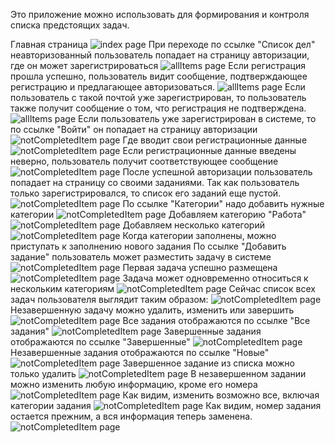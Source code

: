 Это приложение можно использовать для формирования и контроля списка предстоящих задач.


Главная страница
![index page](images/index.jpg)
При переходе по ссылке "Список дел" неавторизованный пользователь попадает 
на страницу авторизации, где он может зарегистрироваться
![allItems page](images/1registration.JPG)
Если регистрация прошла успешно, пользователь видит сообщение, 
подтверждающее регистрацию и предлагающее авторизоваться.
![allItems page](images/2RegOk.JPG)
Если пользователь с такой почтой уже зарегистрирован, то пользователь 
также получит сообщение о том, что регистрация не подтверждена.
![allItems page](images/regError.jpg)
Если пользователь уже зарегистрирован в системе, то по ссылке "Войти"
он попадает на страницу авторизации
![notCompletedItem page](images/login.jpg)
Где вводит свои регистрационные данные
![notCompletedItem page](images/3Login.JPG)
Если регистрационные данные введены неверно, пользователь получит 
соответствующее сообщение
![notCompletedItem page](images/err_login.jpg)
После успешной авторизации пользователь попадает на страницу со своими заданиями. 
Так как пользователь только зарегистрировался, то список его заданий еще пустой.
![notCompletedItem page](images/4AllTask.JPG)
По ссылке "Категории" надо добавить нужные категории
![notCompletedItem page](images/5AddCategory.JPG)
Добавляем категорию "Работа"
![notCompletedItem page](images/6FirstCategory.JPG)
Добавляем несколько категорий
![notCompletedItem page](images/7FewCategory.JPG)
Когда категории заполнены, можно приступать к заполнению нового задания
По ссылке "Добавить задание" пользователь может разместить задачу в системе
![notCompletedItem page](images/8NewTask.JPG)
Первая задача успешно размещена
![notCompletedItem page](images/9AllTask.JPG)
Задача может одновременно относиться к нескольким категориям
![notCompletedItem page](images/10TaskFewCategory.JPG)
Сейчас список всех задач пользователя выглядит таким образом:
![notCompletedItem page](images/11AllTaskFewCategory.JPG)
Незавершенную задачу можно удалить, изменить или завершить
![notCompletedItem page](images/12TaskMenu.JPG)
Все задания отображаются по ссылке "Все задания"
![notCompletedItem page](images/13TaskAllComplNotComplet.JPG)
Завершенные задания отображаются по ссылке "Завершенные"
![notCompletedItem page](images/14TaskAllCompl.JPG)
Незавершенные задания отображаются по ссылке "Новые"
![notCompletedItem page](images/15TaskNotComplet.JPG)
Завершенное задание из списка можно только удалить
![notCompletedItem page](images/16TaskNotCompletOnlyRemove.JPG)
В незавершенном задании можно изменить любую информацию, кроме его номера
![notCompletedItem page](images/17TaskNotCompletCanChange.JPG)
Как видим, изменить возможно все, включая категории задания
![notCompletedItem page](images/18TaskChanged.JPG)
Как видим, номер задания остается прежним, а вся информация теперь заменена.
![notCompletedItem page](images/19Resume.JPG)